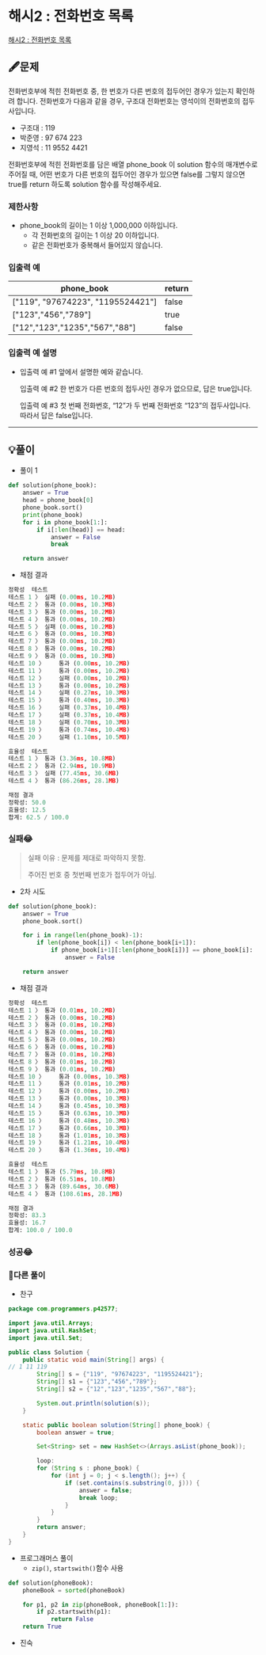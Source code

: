 # 해시2 : 전화번호 목록

[해시2 : 전화번호 목록](https://programmers.co.kr/learn/courses/30/lessons/42577)

## 🖋️문제

전화번호부에 적힌 전화번호 중, 한 번호가 다른 번호의 접두어인 경우가 있는지 확인하려 합니다.
전화번호가 다음과 같을 경우, 구조대 전화번호는 영석이의 전화번호의 접두사입니다.

* 구조대 : 119
* 박준영 : 97 674 223
* 지영석 : 11 9552 4421

전화번호부에 적힌 전화번호를 담은 배열 phone_book 이 solution 함수의 매개변수로 주어질 때, 어떤 번호가 다른 번호의 접두어인 경우가 있으면 false를 그렇지 않으면 true를 return 하도록 solution 함수를 작성해주세요.

### 제한사항

* phone_book의 길이는 1 이상 1,000,000 이하입니다.
  - 각 전화번호의 길이는 1 이상 20 이하입니다.
  - 같은 전화번호가 중복해서 들어있지 않습니다.

### 입출력 예

| phone_book                        | return |
| --------------------------------- | ------ |
| ["119", "97674223", "1195524421"] | false  |
| ["123","456","789"]               | true   |
| ["12","123","1235","567","88"]    | false  |

### 입출력 예 설명

* 입출력 예 #1
  앞에서 설명한 예와 같습니다.

  입출력 예 #2
  한 번호가 다른 번호의 접두사인 경우가 없으므로, 답은 true입니다.
  
  입출력 예 #3
  첫 번째 전화번호, “12”가 두 번째 전화번호 “123”의 접두사입니다. 따라서 답은 false입니다.

---

## 💡풀이

* 풀이 1

```python
def solution(phone_book):
    answer = True
    head = phone_book[0]
    phone_book.sort()
    print(phone_book)
    for i in phone_book[1:]:
        if i[:len(head)] == head:
            answer = False
            break

    return answer
```

* 채점 결과

```python
정확성  테스트
테스트 1 〉	실패 (0.00ms, 10.2MB)
테스트 2 〉	통과 (0.00ms, 10.3MB)
테스트 3 〉	통과 (0.00ms, 10.2MB)
테스트 4 〉	통과 (0.00ms, 10.2MB)
테스트 5 〉	실패 (0.00ms, 10.2MB)
테스트 6 〉	통과 (0.00ms, 10.3MB)
테스트 7 〉	통과 (0.00ms, 10.2MB)
테스트 8 〉	통과 (0.00ms, 10.2MB)
테스트 9 〉	통과 (0.00ms, 10.3MB)
테스트 10 〉	통과 (0.00ms, 10.2MB)
테스트 11 〉	통과 (0.00ms, 10.2MB)
테스트 12 〉	실패 (0.00ms, 10.2MB)
테스트 13 〉	통과 (0.00ms, 10.2MB)
테스트 14 〉	실패 (0.27ms, 10.3MB)
테스트 15 〉	통과 (0.40ms, 10.3MB)
테스트 16 〉	실패 (0.37ms, 10.4MB)
테스트 17 〉	실패 (0.37ms, 10.4MB)
테스트 18 〉	실패 (0.70ms, 10.3MB)
테스트 19 〉	통과 (0.74ms, 10.4MB)
테스트 20 〉	실패 (1.10ms, 10.5MB)

효율성  테스트
테스트 1 〉	통과 (3.36ms, 10.8MB)
테스트 2 〉	통과 (2.94ms, 10.9MB)
테스트 3 〉	실패 (77.45ms, 30.6MB)
테스트 4 〉	통과 (86.26ms, 28.1MB)

채점 결과
정확성: 50.0
효율성: 12.5
합계: 62.5 / 100.0
```

### 실패😂

> 실패 이유 : 문제를 제대로 파악하지 못함.
>
> 주어진 번호 중 첫번째 번호가 접두어가 아님.

* 2차 시도

```python
def solution(phone_book):
    answer = True
    phone_book.sort()

    for i in range(len(phone_book)-1):
        if len(phone_book[i]) < len(phone_book[i+1]):
            if phone_book[i+1][:len(phone_book[i])] == phone_book[i]:
                answer = False

    return answer
```

* 채점 결과

```python
정확성  테스트
테스트 1 〉	통과 (0.01ms, 10.2MB)
테스트 2 〉	통과 (0.00ms, 10.2MB)
테스트 3 〉	통과 (0.01ms, 10.2MB)
테스트 4 〉	통과 (0.00ms, 10.2MB)
테스트 5 〉	통과 (0.00ms, 10.2MB)
테스트 6 〉	통과 (0.00ms, 10.2MB)
테스트 7 〉	통과 (0.01ms, 10.2MB)
테스트 8 〉	통과 (0.01ms, 10.2MB)
테스트 9 〉	통과 (0.01ms, 10.2MB)
테스트 10 〉	통과 (0.00ms, 10.3MB)
테스트 11 〉	통과 (0.01ms, 10.2MB)
테스트 12 〉	통과 (0.00ms, 10.2MB)
테스트 13 〉	통과 (0.00ms, 10.3MB)
테스트 14 〉	통과 (0.45ms, 10.3MB)
테스트 15 〉	통과 (0.63ms, 10.3MB)
테스트 16 〉	통과 (0.48ms, 10.3MB)
테스트 17 〉	통과 (0.66ms, 10.3MB)
테스트 18 〉	통과 (1.01ms, 10.3MB)
테스트 19 〉	통과 (1.21ms, 10.4MB)
테스트 20 〉	통과 (1.36ms, 10.4MB)

효율성  테스트
테스트 1 〉	통과 (5.79ms, 10.8MB)
테스트 2 〉	통과 (6.51ms, 10.8MB)
테스트 3 〉	통과 (89.64ms, 30.6MB)
테스트 4 〉	통과 (108.61ms, 28.1MB)

채점 결과
정확성: 83.3
효율성: 16.7
합계: 100.0 / 100.0
```

### 성공😂

### 🤝다른 풀이

* 찬구

```java
package com.programmers.p42577;

import java.util.Arrays;
import java.util.HashSet;
import java.util.Set;

public class Solution {
    public static void main(String[] args) {
// 1 11 119
        String[] s = {"119", "97674223", "1195524421"};
        String[] s1 = {"123","456","789"};
        String[] s2 = {"12","123","1235","567","88"};

        System.out.println(solution(s));
    }

    static public boolean solution(String[] phone_book) {
        boolean answer = true;

        Set<String> set = new HashSet<>(Arrays.asList(phone_book));

        loop:
        for (String s : phone_book) {
            for (int j = 0; j < s.length(); j++) {
                if (set.contains(s.substring(0, j))) {
                    answer = false;
                    break loop;
                }
            }
        }
        return answer;
    }
}
```

* 프로그래머스 풀이
  * `zip()`, `startswith()`함수 사용

```python
def solution(phoneBook):
    phoneBook = sorted(phoneBook)

    for p1, p2 in zip(phoneBook, phoneBook[1:]):
        if p2.startswith(p1):
            return False
    return True
```

* 진숙

```python
```

